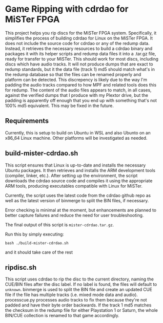 # Game Ripping with cdrdao for MiSTer FPGA

This project helps you rip discs for the MiSTer FPGA system. Specifically, it simplifies the process of building cdrdao for Linux on the MiSTer FPGA. It does not include the source code for cdrdao or any of the redump data. Instead, it retrieves the necessary resources to build a cdrdao binary and packages it with its helper scripts and redump data files it into a .tar.gz file, ready for transfer to your MiSTer. This should work for most discs, including discs which have audio tracks. It will not produce dumps that are exact to redump standards, but it the data file (track 1) md5 should match what's in the redump database so that the files can be renamed properly and platform can be detected. This discrepency is likely due to the way I'm padding the audio tracks compared to how MPF and related tools does this for redump. The content of the audio files appears to match, in all cases, against the verified dumps that I produce with my Plextor drive, but the padding is apparently off enough that you end up with something that's not 100% md5 equivalent. This may be fixed in the future.

## Requirements

Currently, this is setup to build on Ubuntu in WSL and also Ubunto on an x86_64 Linux machine. Other platforms will be investigated as needed.

## build-mister-cdrdao.sh

This script ensures that Linux is up-to-date and installs the necessary Ubuntu packages. It then retrieves and installs the ARM development tools (compiler, linker, etc.). After setting up the environment, the script downloads the cdrdao source code and compiles it using the appropriate ARM tools, producing executables compatible with Linux for MiSTer.

Currently, the script uses the latest code from the cdrdao github repo as well as the latest version of binmerge to split the BIN files, if necessary.

Error checking is minimal at the moment, but enhancements are planned to better capture failures and reduce the need for user troubleshooting.

The final output of this script is `mister-cdrdao.tar.gz`.

Run this by simply executing:

`bash ./build-mister-cdrdao.sh`

and it should take care of the rest

## ripdisc.sh

This script uses cdrdao to rip the disc to the current directory, naming the CUE/BIN files after the disc label. If no label is found, the files will default to `unknown`. binmerge is used to split the BIN file and create an updated CUE file if the file has multiple tracks (i.e. mixed mode data and audio). processcue.py processes audio tracks to fix them because they're not padded and have their byte order backwards. If the track 1 md5 matches the checksum in the redump file for either Playstation 1 or Saturn, the whole BIN/CUE collection is renamed to that game accordingly.

